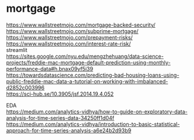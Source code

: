 # mortgage
https://www.wallstreetmojo.com/mortgage-backed-security/ <br />
https://www.wallstreetmojo.com/subprime-mortgage/ <br />
https://www.wallstreetmojo.com/prepayment-risks/ <br />
https://www.wallstreetmojo.com/interest-rate-risk/ <br />
streamlit <br />
https://sites.google.com/nyu.edu/mengzhehuang/data-science-projects/freddie-mac-mortgage-default-prediction-using-monthly-performance-data#h.bnax09yf5i39 <br/>
https://towardsdatascience.com/predicting-bad-housing-loans-using-public-freddie-mac-data-a-tutorial-on-working-with-imbalanced-d2852c003996 <br />
https://sci-hub.se/10.3905/jsf.2014.19.4.052 <br />

EDA <br />
https://medium.com/analytics-vidhya/how-to-guide-on-exploratory-data-analysis-for-time-series-data-34250ff1d04f <br />
https://medium.com/analytics-vidhya/introduction-to-basic-statistical-approach-for-time-series-analysis-a6e24b2d93b9 <br />
